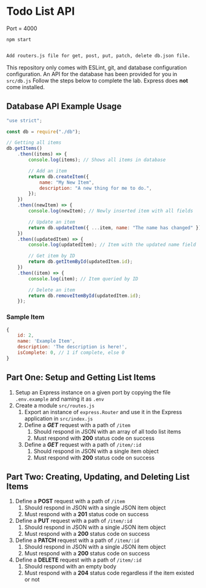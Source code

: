 # Todo List API

Port = 4000

```
npm start
```

```bash

Add routers.js file for get, post, put, patch, delete db.json file.

```

This repository only comes with ESLint, git, and database configuration configuration. An API for the database has been provided for you in `src/db.js` Follow the steps below to complete the lab. Express does **not** come installed.

## Database API Example Usage

```js
"use strict";

const db = require("./db");

// Getting all items
db.getItems()
	.then((items) => {
		console.log(items); // Shows all items in database

		// Add an item
		return db.createItem({
			name: "My New Item",
			description: "A new thing for me to do.",
		});
	})
	.then((newItem) => {
		console.log(newItem); // Newly inserted item with all fields

		// Update an item
		return db.updateItem({ ...item, name: "The name has changed" });
	})
	.then((updatedItem) => {
		console.log(updatedItem); // Item with the updated name field

		// Get item by ID
		return db.getItemById(updatedItem.id);
	})
	.then((item) => {
		console.log(item); // Item queried by ID

		// Delete an item
		return db.removeItemById(updatedItem.id);
	});
```

### Sample Item

```js
{
	id: 2,
	name: 'Example Item',
	description: 'The description is here!',
	isComplete: 0, // 1 if complete, else 0
}
```

## Part One: Setup and Getting List Items

1. Setup an Express instance on a given port by copying the file `.env.example` and naming it as `.env`
1. Create a module `src/routes.js`
    1. Export an instance of `express.Router` and use it in the Express application in `src/index.js`
    1. Define a **_GET_** request with a path of `/item`
        1. Should respond in JSON with an array of all todo list items
        1. Must respond with **200** status code on success
    1. Define a **_GET_** request with a path of `/item/:id`
        1. Should respond in JSON with a single item object
        1. Must respond with **200** status code on success

## Part Two: Creating, Updating, and Deleting List Items

1. Define a **POST** request with a path of `/item`
    1. Should respond in JSON with a single JSON item object
    1. Must respond with a **201** status code on success
1. Define a **PUT** request with a path of `/item/:id`
    1. Should respond in JSON with a single JSON item object
    1. Must respond with a **200** status code on success
1. Define a **PATCH** request with a path of `/item/:id`
    1. Should respond in JSON with a single JSON item object
    1. Must respond with a **200** status code on success
1. Define a **DELETE** request with a path of `/item/:id`
    1. Should respond with an empty body
    1. Must respond with a **204** status code regardless if the item existed or not
